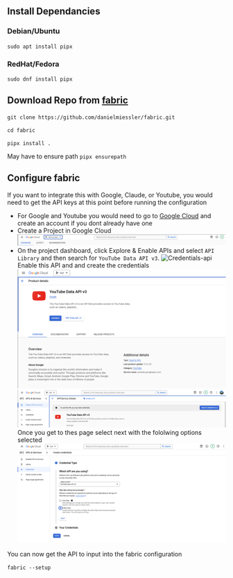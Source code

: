 ## Install Dependancies

### Debian/Ubuntu
```
sudo apt install pipx
```
### RedHat/Fedora
```
sudo dnf install pipx
```
## Download Repo from [fabric](https://github.com/danielmiessler/fabric)

```
git clone https://github.com/danielmiessler/fabric.git
```

```
cd fabric
```
```
pipx install .
```
May have to ensure path `pipx ensurepath`

## Configure fabric

If you want to integrate this with Google, Claude, or Youtube, you would need to get the API keys at this point before running the configuration
- For Google and Youtube you would need to go to [Google Cloud](https://console.cloud.google.com/) and create an account if you dont already have one
- Create a Project in Google Cloud
![Google Cloud Project](https://github.com/ebelious/Self-Hosted/blob/main/Images/Screenshot%20from%202024-07-12%2016-31-29.png)
- On the project dashboard, click Explore & Enable APIs and select `API Library` and then search for `YouTube Data API v3`.
![Credentials-api](https://github.com/user-attachments/assets/749172c5-57ee-404a-8326-3ced35607f8b)
Enable this API and and create the credentials
![Enable API](https://github.com/ebelious/Self-Hosted/blob/main/Images/Screenshot%20from%202024-07-12%2016-43-27.png)
![Credentials API](https://github.com/ebelious/Self-Hosted/blob/main/Images/Screenshot%20from%202024-07-12%2016-45-11.png)
Once you get to thes page select next with the fololwing options selected 
![nex1](https://github.com/ebelious/Self-Hosted/blob/main/Images/Screenshot%20from%202024-07-12%2016-47-23.png)

You can now get the API to input into the fabric configuration
```
fabric --setup
```
